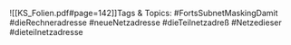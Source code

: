 
![[KS_Folien.pdf#page=142]]Tags & Topics:
   #FortsSubnetMaskingDamit
   #dieRechneradresse
   #neueNetzadresse
   #dieTeilnetzadreß
   #Netzedieser
   #dieteilnetzadresse